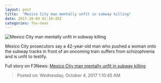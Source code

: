 ```yaml
---
layout: post
title:  "Mexico City man mentally unfit in subway killing"
date: 2017-10-04 01:10:45Z
categories: fox-news
---
```


![Mexico City man mentally unfit in subway killing](http://www.foxnews.com/content/dam/fox-news/logo/og-fn-foxnews.jpg)

Mexico City prosecutors say a 42-year-old man who pushed a woman onto the subway tracks in front of an oncoming train suffers from schizophrenia and is unfit to testify.


Full story on F3News: [Mexico City man mentally unfit in subway killing](http://www.f3nws.com/n/bNTTKC)

> Posted on: Wednesday, October 4, 2017 1:10:45 AM
